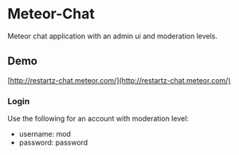 Meteor-Chat
===========

Meteor chat application with an admin ui and moderation levels.

## Demo

[http://restartz-chat.meteor.com/](http://restartz-chat.meteor.com/)

### Login

Use the following for an account with moderation level:
 - username: mod
 - password: password
	